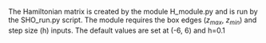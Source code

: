 The Hamiltonian matrix is created by the module H_module.py and is run by the SHO_run.py script. The module requires the box edges ($z_{max}$, $z_{min}$) and step size (h) inputs. The default values are set at (-6, 6) and h=0.1
